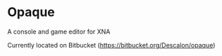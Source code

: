 Opaque
======

A console and game editor for XNA

Currently located on Bitbucket (https://bitbucket.org/Descalon/opaque)
